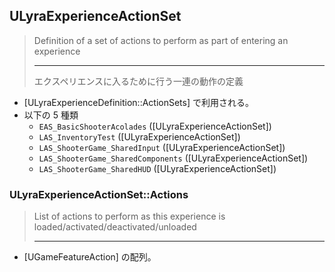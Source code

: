 ## ULyraExperienceActionSet

> Definition of a set of actions to perform as part of entering an experience  
> 
> ----
> エクスペリエンスに入るために行う一連の動作の定義  

* [ULyraExperienceDefinition::ActionSets] で利用される。
* 以下の 5 種類
	* `EAS_BasicShooterAcolades` ([ULyraExperienceActionSet])
	* `LAS_InventoryTest` ([ULyraExperienceActionSet])
	* `LAS_ShooterGame_SharedInput` ([ULyraExperienceActionSet])
	* `LAS_ShooterGame_SharedComponents` ([ULyraExperienceActionSet])
	* `LAS_ShooterGame_SharedHUD` ([ULyraExperienceActionSet])


### ULyraExperienceActionSet::Actions

> List of actions to perform as this experience is loaded/activated/deactivated/unloaded  
> 
> ----

* [UGameFeatureAction] の配列。


